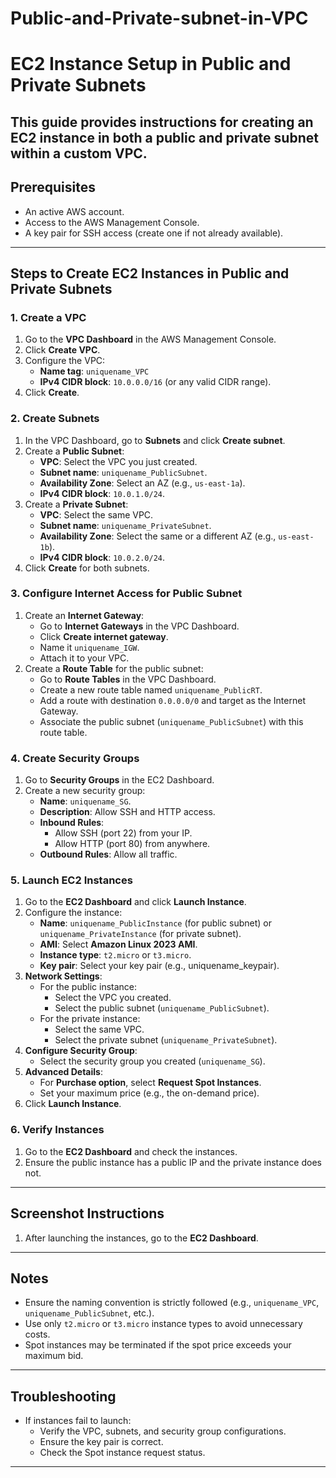 # Public-and-Private-subnet-in-VPC
# EC2 Instance Setup in Public and Private Subnets

This guide provides instructions for creating an EC2 instance in both a public and private subnet within a custom VPC. 
---

## Prerequisites
- An active AWS account.
- Access to the AWS Management Console.
- A key pair for SSH access (create one if not already available).

---

## Steps to Create EC2 Instances in Public and Private Subnets

### 1. Create a VPC
1. Go to the **VPC Dashboard** in the AWS Management Console.
2. Click **Create VPC**.
3. Configure the VPC:
   - **Name tag**: `uniquename_VPC` 
   - **IPv4 CIDR block**: `10.0.0.0/16` (or any valid CIDR range).
4. Click **Create**.

### 2. Create Subnets
1. In the VPC Dashboard, go to **Subnets** and click **Create subnet**.
2. Create a **Public Subnet**:
   - **VPC**: Select the VPC you just created.
   - **Subnet name**: `uniquename_PublicSubnet`.
   - **Availability Zone**: Select an AZ (e.g., `us-east-1a`).
   - **IPv4 CIDR block**: `10.0.1.0/24`.
3. Create a **Private Subnet**:
   - **VPC**: Select the same VPC.
   - **Subnet name**: `uniquename_PrivateSubnet`.
   - **Availability Zone**: Select the same or a different AZ (e.g., `us-east-1b`).
   - **IPv4 CIDR block**: `10.0.2.0/24`.
4. Click **Create** for both subnets.

### 3. Configure Internet Access for Public Subnet
1. Create an **Internet Gateway**:
   - Go to **Internet Gateways** in the VPC Dashboard.
   - Click **Create internet gateway**.
   - Name it `uniquename_IGW`.
   - Attach it to your VPC.
2. Create a **Route Table** for the public subnet:
   - Go to **Route Tables** in the VPC Dashboard.
   - Create a new route table named `uniquename_PublicRT`.
   - Add a route with destination `0.0.0.0/0` and target as the Internet Gateway.
   - Associate the public subnet (`uniquename_PublicSubnet`) with this route table.

### 4. Create Security Groups
1. Go to **Security Groups** in the EC2 Dashboard.
2. Create a new security group:
   - **Name**: `uniquename_SG`.
   - **Description**: Allow SSH and HTTP access.
   - **Inbound Rules**:
     - Allow SSH (port 22) from your IP.
     - Allow HTTP (port 80) from anywhere.
   - **Outbound Rules**: Allow all traffic.

### 5. Launch EC2 Instances
1. Go to the **EC2 Dashboard** and click **Launch Instance**.
2. Configure the instance:
   - **Name**: `uniquename_PublicInstance` (for public subnet) or `uniquename_PrivateInstance` (for private subnet).
   - **AMI**: Select **Amazon Linux 2023 AMI**.
   - **Instance type**: `t2.micro` or `t3.micro`.
   - **Key pair**: Select your key pair (e.g., uniquename_keypair).
3. **Network Settings**:
   - For the public instance:
     - Select the VPC you created.
     - Select the public subnet (`uniquename_PublicSubnet`).
   - For the private instance:
     - Select the same VPC.
     - Select the private subnet (`uniquename_PrivateSubnet`).
4. **Configure Security Group**:
   - Select the security group you created (`uniquename_SG`).
5. **Advanced Details**:
   - For **Purchase option**, select **Request Spot Instances**.
   - Set your maximum price (e.g., the on-demand price).
6. Click **Launch Instance**.

### 6. Verify Instances
1. Go to the **EC2 Dashboard** and check the instances.
2. Ensure the public instance has a public IP and the private instance does not.
---

## Screenshot Instructions
1. After launching the instances, go to the **EC2 Dashboard**.

---

## Notes
- Ensure the naming convention is strictly followed (e.g., `uniquename_VPC`, `uniquename_PublicSubnet`, etc.).
- Use only `t2.micro` or `t3.micro` instance types to avoid unnecessary costs.
- Spot instances may be terminated if the spot price exceeds your maximum bid.

---

## Troubleshooting
- If instances fail to launch:
  - Verify the VPC, subnets, and security group configurations.
  - Ensure the key pair is correct.
  - Check the Spot instance request status.

---
